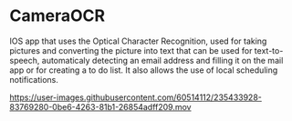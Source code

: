 # CameraOCR
IOS app that uses the Optical Character Recognition, used for taking pictures and converting the picture into text that can be used for text-to-speech, automaticaly detecting an email address and filling it on the mail app or for creating a to do list. It also allows the use of local scheduling notifications.


https://user-images.githubusercontent.com/60514112/235433928-83769280-0be6-4263-81b1-26854adff209.mov

